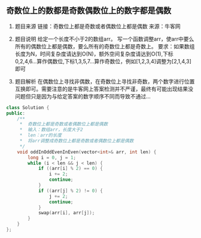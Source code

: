 ## 奇数位上的数都是奇数偶数位上的数字都是偶数

1. 题目来源
  链接：奇数位上都是奇数或者偶数位上都是偶数
  来源：牛客网

2. 题目说明
  给定一个长度不小于2的数组arr。 写一个函数调整arr，使arr中要么所有的偶数位上都是偶数，要么所有的奇数位上都是奇数上。 要求：如果数组长度为N，时间复杂度请达到O(N)，额外空间复杂度请达到O(1),下标0,2,4,6…算作偶数位,下标1,3,5,7…算作奇数位，例如[1,2,3,4]调整为[2,1,4,3]即可

3. 题目解析
  在偶数位上寻找非偶数，在奇数位上寻找非奇数，两个数字进行位置互换即可。需要注意的是牛客网上答案检测并不严谨，最终有可能出现结果没问题但只是因为与给定答案的数字顺序不同而导致不通过…

  ```C++
  class Solution {
  public:
      /**
       *  奇数位上都是奇数或者偶数位上都是偶数
       *  输入：数组arr，长度大于2
       *  len：arr的长度
       *  将arr调整成奇数位上都是奇数或者偶数位上都是偶数
       */
      void oddInOddEvenInEven(vector<int>& arr, int len) {
          long i = 0, j = 1;
          while (i < len && j < len) {
              if ((arr[i] % 2) == 0) {
                  i += 2;
                  continue;
              }
              if ((arr[j] % 2) != 0) {
                  j += 2;
                  continue;
              }
              swap(arr[i], arr[j]);
          }
      }
  };
  
  ```

  